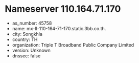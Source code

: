 # Nameserver 110.164.71.170

* as_number: 45758
* name: mx-ll-110-164-71-170.static.3bb.co.th.
* city: Songkhla
* country: TH
* organization: Triple T Broadband Public Company Limited
* version: Unknown
* dnssec: false
